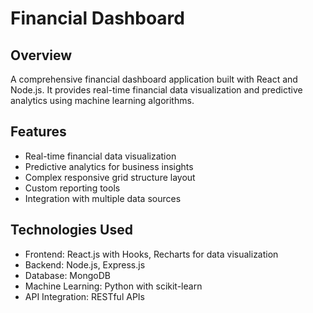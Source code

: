 # Financial Dashboard

## Overview
A comprehensive financial dashboard application built with React and Node.js. It provides real-time financial data visualization and predictive analytics using machine learning algorithms.

## Features
- Real-time financial data visualization
- Predictive analytics for business insights
- Complex responsive grid structure layout
- Custom reporting tools
- Integration with multiple data sources

## Technologies Used
- Frontend: React.js with Hooks, Recharts for data visualization
- Backend: Node.js, Express.js
- Database: MongoDB
- Machine Learning: Python with scikit-learn
- API Integration: RESTful APIs
